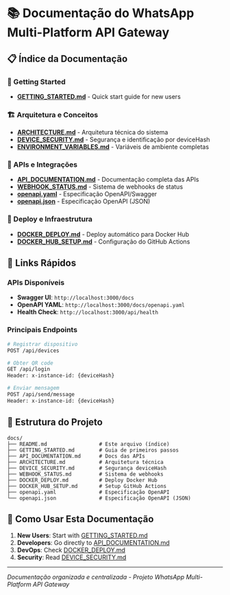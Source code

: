 # 📚 Documentação do WhatsApp Multi-Platform API Gateway

## 📋 Índice da Documentação

### 🚀 Getting Started
- **[GETTING_STARTED.md](./GETTING_STARTED.md)** - Quick start guide for new users

### 🏗️ Arquitetura e Conceitos
- **[ARCHITECTURE.md](./ARCHITECTURE.md)** - Arquitetura técnica do sistema
- **[DEVICE_SECURITY.md](./DEVICE_SECURITY.md)** - Segurança e identificação por deviceHash
- **[ENVIRONMENT_VARIABLES.md](./ENVIRONMENT_VARIABLES.md)** - Variáveis de ambiente completas

### 🔄 APIs e Integrações
- **[API_DOCUMENTATION.md](./API_DOCUMENTATION.md)** - Documentação completa das APIs
- **[WEBHOOK_STATUS.md](./WEBHOOK_STATUS.md)** - Sistema de webhooks de status
- **[openapi.yaml](./openapi.yaml)** - Especificação OpenAPI/Swagger
- **[openapi.json](./openapi.json)** - Especificação OpenAPI (JSON)

### 🐳 Deploy e Infraestrutura
- **[DOCKER_DEPLOY.md](./DOCKER_DEPLOY.md)** - Deploy automático para Docker Hub
- **[DOCKER_HUB_SETUP.md](./DOCKER_HUB_SETUP.md)** - Configuração do GitHub Actions


## 🚀 Links Rápidos

### APIs Disponíveis
- **Swagger UI**: `http://localhost:3000/docs`
- **OpenAPI YAML**: `http://localhost:3000/docs/openapi.yaml`
- **Health Check**: `http://localhost:3000/api/health`

### Principais Endpoints
```bash
# Registrar dispositivo
POST /api/devices

# Obter QR code
GET /api/login
Header: x-instance-id: {deviceHash}

# Enviar mensagem
POST /api/send/message
Header: x-instance-id: {deviceHash}
```

## 📁 Estrutura do Projeto

```
docs/
├── README.md                 # Este arquivo (índice)
├── GETTING_STARTED.md        # Guia de primeiros passos  
├── API_DOCUMENTATION.md      # Docs das APIs
├── ARCHITECTURE.md           # Arquitetura técnica
├── DEVICE_SECURITY.md        # Segurança deviceHash
├── WEBHOOK_STATUS.md         # Sistema de webhooks
├── DOCKER_DEPLOY.md          # Deploy Docker Hub
├── DOCKER_HUB_SETUP.md       # Setup GitHub Actions
├── openapi.yaml              # Especificação OpenAPI
└── openapi.json              # Especificação OpenAPI (JSON)
```

## 📖 Como Usar Esta Documentação

1. **New Users**: Start with [GETTING_STARTED.md](./GETTING_STARTED.md)
2. **Developers**: Go directly to [API_DOCUMENTATION.md](./API_DOCUMENTATION.md)
3. **DevOps**: Check [DOCKER_DEPLOY.md](./DOCKER_DEPLOY.md)
4. **Security**: Read [DEVICE_SECURITY.md](./DEVICE_SECURITY.md)

---

*Documentação organizada e centralizada - Projeto WhatsApp Multi-Platform API Gateway*